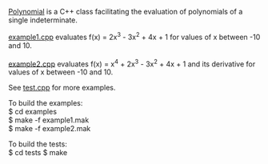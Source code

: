 <p>
<a href="https://www.storage-b.com/math-numerical-analysis/492">Polynomial</a> is a C++ class facilitating the evaluation of polynomials of a single indeterminate.
</p>
<p>
<a href="https://github.com/jachappell/Polynomial/blob/master/example1.cpp">example1.cpp</a> evaluates f(x) =  2x<sup>3</sup> - 3x<sup>2</sup> + 4x + 1 for values of x between -10 and 10.<br /><br /> 
<a href="https://github.com/jachappell/Polynomial/blob/master/example2.cpp">example2.cpp</a> evaluates f(x) =  x<sup>4</sup> + 2x<sup>3</sup> - 3x<sup>2</sup> + 4x + 1 and its derivative for values of x between -10 and 10. 
</p>
<p>
See <a href="https://github.com/jachappell/Polynomial/blob/master/test.cpp">test.cpp</a> for more examples.
</p>
<p>
To build the examples:<br />
$ cd examples<br />
$ make -f example1.mak<br />
$ make -f example2.mak
</p>
<p>
To build the tests:<br />
$ cd tests
$ make
</p>
